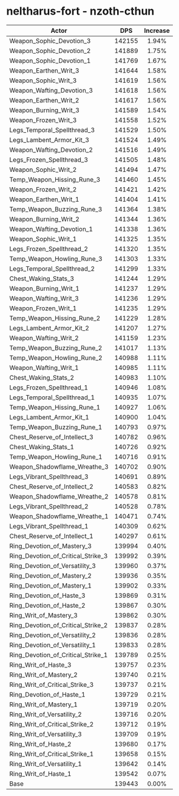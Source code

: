 # neltharus-fort - nzoth-cthun
| Actor | DPS | Increase |
|---|:---:|:---:|
|Weapon_Sophic_Devotion_3|142155|1.94%|
|Weapon_Sophic_Devotion_2|141889|1.75%|
|Weapon_Sophic_Devotion_1|141769|1.67%|
|Weapon_Earthen_Writ_3|141644|1.58%|
|Weapon_Sophic_Writ_3|141619|1.56%|
|Weapon_Wafting_Devotion_3|141618|1.56%|
|Weapon_Earthen_Writ_2|141617|1.56%|
|Weapon_Burning_Writ_3|141589|1.54%|
|Weapon_Frozen_Writ_3|141558|1.52%|
|Legs_Temporal_Spellthread_3|141529|1.50%|
|Legs_Lambent_Armor_Kit_3|141524|1.49%|
|Weapon_Wafting_Devotion_2|141516|1.49%|
|Legs_Frozen_Spellthread_3|141505|1.48%|
|Weapon_Sophic_Writ_2|141494|1.47%|
|Temp_Weapon_Hissing_Rune_3|141460|1.45%|
|Weapon_Frozen_Writ_2|141421|1.42%|
|Weapon_Earthen_Writ_1|141404|1.41%|
|Temp_Weapon_Buzzing_Rune_3|141364|1.38%|
|Weapon_Burning_Writ_2|141344|1.36%|
|Weapon_Wafting_Devotion_1|141338|1.36%|
|Weapon_Sophic_Writ_1|141325|1.35%|
|Legs_Frozen_Spellthread_2|141320|1.35%|
|Temp_Weapon_Howling_Rune_3|141303|1.33%|
|Legs_Temporal_Spellthread_2|141299|1.33%|
|Chest_Waking_Stats_3|141244|1.29%|
|Weapon_Burning_Writ_1|141237|1.29%|
|Weapon_Wafting_Writ_3|141236|1.29%|
|Weapon_Frozen_Writ_1|141235|1.29%|
|Temp_Weapon_Hissing_Rune_2|141229|1.28%|
|Legs_Lambent_Armor_Kit_2|141207|1.27%|
|Weapon_Wafting_Writ_2|141159|1.23%|
|Temp_Weapon_Buzzing_Rune_2|141017|1.13%|
|Temp_Weapon_Howling_Rune_2|140988|1.11%|
|Weapon_Wafting_Writ_1|140985|1.11%|
|Chest_Waking_Stats_2|140983|1.10%|
|Legs_Frozen_Spellthread_1|140946|1.08%|
|Legs_Temporal_Spellthread_1|140935|1.07%|
|Temp_Weapon_Hissing_Rune_1|140927|1.06%|
|Legs_Lambent_Armor_Kit_1|140900|1.04%|
|Temp_Weapon_Buzzing_Rune_1|140793|0.97%|
|Chest_Reserve_of_Intellect_3|140782|0.96%|
|Chest_Waking_Stats_1|140726|0.92%|
|Temp_Weapon_Howling_Rune_1|140716|0.91%|
|Weapon_Shadowflame_Wreathe_3|140702|0.90%|
|Legs_Vibrant_Spellthread_3|140691|0.89%|
|Chest_Reserve_of_Intellect_2|140583|0.82%|
|Weapon_Shadowflame_Wreathe_2|140578|0.81%|
|Legs_Vibrant_Spellthread_2|140528|0.78%|
|Weapon_Shadowflame_Wreathe_1|140471|0.74%|
|Legs_Vibrant_Spellthread_1|140309|0.62%|
|Chest_Reserve_of_Intellect_1|140297|0.61%|
|Ring_Devotion_of_Mastery_3|139994|0.40%|
|Ring_Devotion_of_Critical_Strike_3|139992|0.39%|
|Ring_Devotion_of_Versatility_3|139960|0.37%|
|Ring_Devotion_of_Mastery_2|139936|0.35%|
|Ring_Devotion_of_Mastery_1|139902|0.33%|
|Ring_Devotion_of_Haste_3|139869|0.31%|
|Ring_Devotion_of_Haste_2|139867|0.30%|
|Ring_Writ_of_Mastery_3|139862|0.30%|
|Ring_Devotion_of_Critical_Strike_2|139837|0.28%|
|Ring_Devotion_of_Versatility_2|139836|0.28%|
|Ring_Devotion_of_Versatility_1|139833|0.28%|
|Ring_Devotion_of_Critical_Strike_1|139789|0.25%|
|Ring_Writ_of_Haste_3|139757|0.23%|
|Ring_Writ_of_Mastery_2|139740|0.21%|
|Ring_Writ_of_Critical_Strike_3|139737|0.21%|
|Ring_Devotion_of_Haste_1|139729|0.21%|
|Ring_Writ_of_Mastery_1|139719|0.20%|
|Ring_Writ_of_Versatility_2|139716|0.20%|
|Ring_Writ_of_Critical_Strike_2|139712|0.19%|
|Ring_Writ_of_Versatility_3|139709|0.19%|
|Ring_Writ_of_Haste_2|139680|0.17%|
|Ring_Writ_of_Critical_Strike_1|139658|0.15%|
|Ring_Writ_of_Versatility_1|139642|0.14%|
|Ring_Writ_of_Haste_1|139542|0.07%|
|Base|139443|0.00%|
